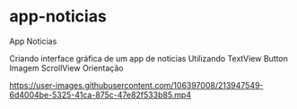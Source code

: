# app-noticias
App Noticias 

Criando interface gráfica de um app de noticias 
Utilizando 
TextView
Button
Imagem 
ScrollView
Orientação


https://user-images.githubusercontent.com/106397008/213947549-6d4004be-5325-41ca-875c-47e82f533b85.mp4

